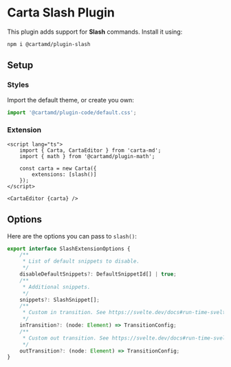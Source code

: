 # Carta Slash Plugin

This plugin adds support for **Slash** commands. Install it using:

```
npm i @cartamd/plugin-slash
```

## Setup

### Styles

Import the default theme, or create you own:

```ts
import '@cartamd/plugin-code/default.css';
```

### Extension

```svelte
<script lang="ts">
	import { Carta, CartaEditor } from 'carta-md';
	import { math } from '@cartamd/plugin-math';

	const carta = new Carta({
		extensions: [slash()]
	});
</script>

<CartaEditor {carta} />
```

## Options

Here are the options you can pass to `slash()`:

```ts
export interface SlashExtensionOptions {
	/**
	 * List of default snippets to disable.
	 */
	disableDefaultSnippets?: DefaultSnippetId[] | true;
	/**
	 * Additional snippets.
	 */
	snippets?: SlashSnippet[];
	/**
	 * Custom in transition. See https://svelte.dev/docs#run-time-svelte-transition.
	 */
	inTransition?: (node: Element) => TransitionConfig;
	/**
	 * Custom out transition. See https://svelte.dev/docs#run-time-svelte-transition.
	 */
	outTransition?: (node: Element) => TransitionConfig;
}
```
